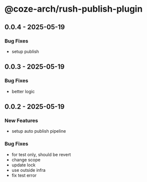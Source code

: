 # @coze-arch/rush-publish-plugin

## 0.0.4 - 2025-05-19

### Bug Fixes

- setup publish


## 0.0.3 - 2025-05-19

### Bug Fixes

- better logic


## 0.0.2 - 2025-05-19

### New Features

- setup auto publish pipeline

### Bug Fixes

- for test only, should be revert
- change scope
- update lock
- use outside infra
- fix test error
